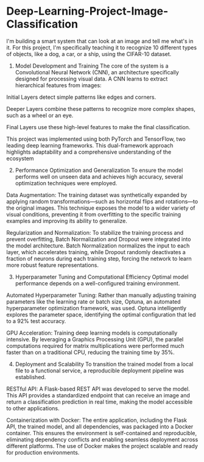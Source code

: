 # Deep-Learning-Project-Image-Classification
I'm building a smart system that can look at an image and tell me what's in it. For this project, I'm specifically teaching it to recognize 10 different types of objects, like a dog, a car, or a ship, using the CIFAR-10 dataset.
1. Model Development and Training
The core of the system is a Convolutional Neural Network (CNN), an architecture specifically designed for processing visual data. A CNN learns to extract hierarchical features from images:

Initial Layers detect simple patterns like edges and corners.

Deeper Layers combine these patterns to recognize more complex shapes, such as a wheel or an eye.

Final Layers use these high-level features to make the final classification.

This project was implemented using both PyTorch and TensorFlow, two leading deep learning frameworks. This dual-framework approach highlights adaptability and a comprehensive understanding of the ecosystem

2. Performance Optimization and Generalization
To ensure the model performs well on unseen data and achieves high accuracy, several optimization techniques were employed.

Data Augmentation: The training dataset was synthetically expanded by applying random transformations—such as horizontal flips and rotations—to the original images. This technique exposes the model to a wider variety of visual conditions, preventing it from overfitting to the specific training examples and improving its ability to generalize.

Regularization and Normalization: To stabilize the training process and prevent overfitting, Batch Normalization and Dropout were integrated into the model architecture. Batch Normalization normalizes the input to each layer, which accelerates training, while Dropout randomly deactivates a fraction of neurons during each training step, forcing the network to learn more robust feature representations.

3. Hyperparameter Tuning and Computational Efficiency
Optimal model performance depends on a well-configured training environment.

Automated Hyperparameter Tuning: Rather than manually adjusting training parameters like the learning rate or batch size, Optuna, an automated hyperparameter optimization framework, was used. Optuna intelligently explores the parameter space, identifying the optimal configuration that led to a 92% test accuracy.

GPU Acceleration: Training deep learning models is computationally intensive. By leveraging a Graphics Processing Unit (GPU), the parallel computations required for matrix multiplications were performed much faster than on a traditional CPU, reducing the training time by 35%.

4. Deployment and Scalability
To transition the trained model from a local file to a functional service, a reproducible deployment pipeline was established.

RESTful API: A Flask-based REST API was developed to serve the model. This API provides a standardized endpoint that can receive an image and return a classification prediction in real time, making the model accessible to other applications.

Containerization with Docker: The entire application, including the Flask API, the trained model, and all dependencies, was packaged into a Docker container. This ensures the environment is self-contained and reproducible, eliminating dependency conflicts and enabling seamless deployment across different platforms. The use of Docker makes the project scalable and ready for production environments.
